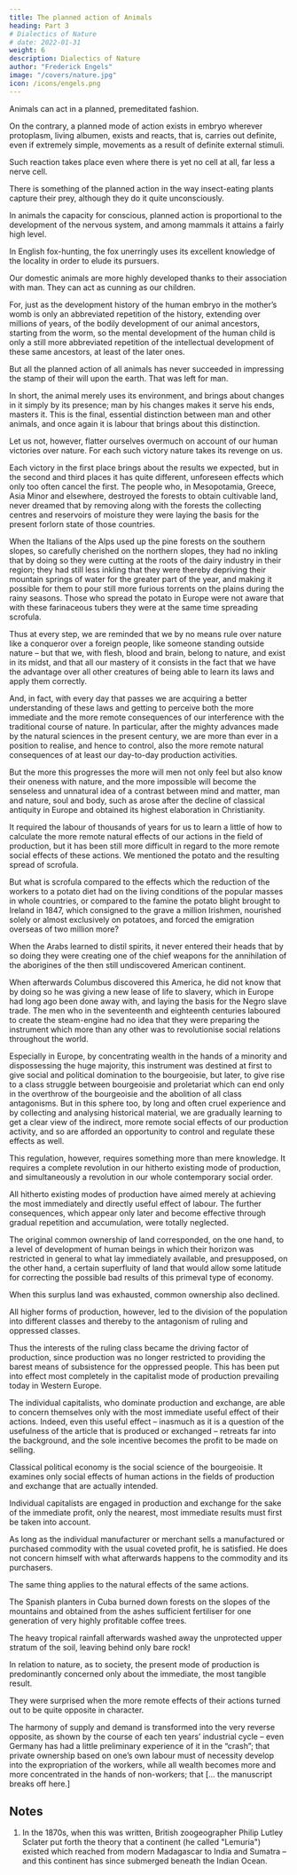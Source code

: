 ```yaml
---
title: The planned action of Animals
heading: Part 3
# Dialectics of Nature
# date: 2022-01-31
weight: 6
description: Dialectics of Nature
author: "Frederick Engels"
image: "/covers/nature.jpg"
icon: /icons/engels.png
---
```



<!-- We do not dispute the ability of  -->

Animals can act in a planned, premeditated fashion. 

On the contrary, a planned mode of action exists in embryo wherever protoplasm, living albumen, exists and reacts, that is, carries out definite, even if extremely simple, movements as a result of definite external stimuli. 

Such reaction takes place even where there is yet no cell at all, far less a nerve cell. 


There is something of the planned action in the way insect-eating plants capture their prey, although they do it quite unconsciously. 

In animals the capacity for conscious, planned action is proportional to the development of the nervous system, and among mammals it attains a fairly high level. 

In English fox-hunting, the fox unerringly uses its excellent knowledge of the locality in order to elude its pursuers. 
<!-- , and how well it knows and turns to account all favourable features of the ground that cause the scent to be lost.  -->

Our domestic animals are more highly developed thanks to their association with man. They can act as cunning as our children. 

For, just as the development history of the human embryo in the mother’s womb is only an abbreviated repetition of the history, extending over millions of years, of the bodily development of our animal ancestors, starting from the worm, so the mental development of the human child is only a still more abbreviated repetition of the intellectual development of these same ancestors, at least of the later ones. 

But all the planned action of all animals has never succeeded in impressing the stamp of their will upon the earth. That was left for man.

In short, the animal merely uses its environment, and brings about changes in it simply by its presence; man by his changes makes it serve his ends, masters it. This is the final, essential distinction between man and other animals, and once again it is labour that brings about this distinction.

Let us not, however, flatter ourselves overmuch on account of our human victories over nature. For each such victory nature takes its revenge on us. 

Each victory in the first place brings about the results we expected, but in the second and third places it has quite different, unforeseen effects which only too often cancel the first. The people who, in Mesopotamia, Greece, Asia Minor and elsewhere, destroyed the forests to obtain cultivable land, never dreamed that by removing along with the forests the collecting centres and reservoirs of moisture they were laying the basis for the present forlorn state of those countries. 

When the Italians of the Alps used up the pine forests on the southern slopes, so carefully cherished on the northern slopes, they had no inkling that by doing so they were cutting at the roots of the dairy industry in their region; they had still less inkling that they were thereby depriving their mountain springs of water for the greater part of the year, and making it possible for them to pour still more furious torrents on the plains during the rainy seasons. Those who spread the potato in Europe were not aware that with these farinaceous tubers they were at the same time spreading scrofula. 

Thus at every step, we are reminded that we by no means rule over nature like a conqueror over a foreign people, like someone standing outside nature – but that we, with flesh, blood and brain, belong to nature, and exist in its midst, and that all our mastery of it consists in the fact that we have the advantage over all other creatures of being able to learn its laws and apply them correctly.

And, in fact, with every day that passes we are acquiring a better understanding of these laws and getting to perceive both the more immediate and the more remote consequences of our interference with the traditional course of nature. In particular, after the mighty advances made by the natural sciences in the present century, we are more than ever in a position to realise, and hence to control, also the more remote natural consequences of at least our day-to-day production activities. 

But the more this progresses the more will men not only feel but also know their oneness with nature, and the more impossible will become the senseless and unnatural idea of a contrast between mind and matter, man and nature, soul and body, such as arose after the decline of classical antiquity in Europe and obtained its highest elaboration in Christianity.

It required the labour of thousands of years for us to learn a little of how to calculate the more remote natural effects of our actions in the field of production, but it has been still more difficult in regard to the more remote social effects of these actions. We mentioned the potato and the resulting spread of scrofula. 

But what is scrofula compared to the effects which the reduction of the workers to a potato diet had on the living conditions of the popular masses in whole countries, or compared to the famine the potato blight brought to Ireland in 1847, which consigned to the grave a million Irishmen, nourished solely or almost exclusively on potatoes, and forced the emigration overseas of two million more? 

When the Arabs learned to distil spirits, it never entered their heads that by so doing they were creating one of the chief weapons for the annihilation of the aborigines of the then still undiscovered American continent. 

When afterwards Columbus discovered this America, he did not know that by doing so he was giving a new lease of life to slavery, which in Europe had long ago been done away with, and laying the basis for the Negro slave trade. The men who in the seventeenth and eighteenth centuries laboured to create the steam-engine had no idea that they were preparing the instrument which more than any other was to revolutionise social relations throughout the world. 

Especially in Europe, by concentrating wealth in the hands of a minority and dispossessing the huge majority, this instrument was destined at first to give social and political domination to the bourgeoisie, but later, to give rise to a class struggle between bourgeoisie and proletariat which can end only in the overthrow of the bourgeoisie and the abolition of all class antagonisms. But in this sphere too, by long and often cruel experience and by collecting and analysing historical material, we are gradually learning to get a clear view of the indirect, more remote social effects of our production activity, and so are afforded an opportunity to control and regulate these effects as well.

This regulation, however, requires something more than mere knowledge. It requires a complete revolution in our hitherto existing mode of production, and simultaneously a revolution in our whole contemporary social order.

All hitherto existing modes of production have aimed merely at achieving the most immediately and directly useful effect of labour. The further consequences, which appear only later and become effective through gradual repetition and accumulation, were totally neglected. 

The original common ownership of land corresponded, on the one hand, to a level of development of human beings in which their horizon was restricted in general to what lay immediately available, and presupposed, on the other hand, a certain superfluity of land that would allow some latitude for correcting the possible bad results of this primeval type of economy. 

When this surplus land was exhausted, common ownership also declined. 

All higher forms of production, however, led to the division of the population into different classes and thereby to the antagonism of ruling and oppressed classes. 

Thus the interests of the ruling class became the driving factor of production, since production was no longer restricted to providing the barest means of subsistence for the oppressed people. This has been put into effect most completely in the capitalist mode of production prevailing today in Western Europe. 

The individual capitalists, who dominate production and exchange, are able to concern themselves only with the most immediate useful effect of their actions. Indeed, even this useful effect – inasmuch as it is a question of the usefulness of the article that is produced or exchanged – retreats far into the background, and the sole incentive becomes the profit to be made on selling.

Classical political economy is the social science of the bourgeoisie. It examines only social effects of human actions in the fields of production and exchange that are actually intended. 

Individual capitalists are engaged in production and exchange for the sake of the immediate profit, only the nearest, most immediate results must first be taken into account. 

As long as the individual manufacturer or merchant sells a manufactured or purchased commodity with the usual coveted profit, he is satisfied. He does not concern himself with what afterwards happens to the commodity and its purchasers. 

The same thing applies to the natural effects of the same actions. 

The Spanish planters in Cuba burned down forests on the slopes of the mountains and obtained from the ashes sufficient fertiliser for one generation of very highly profitable coffee trees. 

The heavy tropical rainfall afterwards washed away the unprotected upper stratum of the soil, leaving behind only bare rock!

In relation to nature, as to society, the present mode of production is predominantly concerned only about the immediate, the most tangible result.

They were surprised when the more remote effects of their actions turned out to be quite opposite in character. 

The harmony of supply and demand is transformed into the very reverse opposite, as shown by the course of each ten years’ industrial cycle – even Germany has had a little preliminary experience of it in the “crash”; that private ownership based on one’s own labour must of necessity develop into the expropriation of the workers, while all wealth becomes more and more concentrated in the hands of non-workers; that [... the manuscript breaks off here.]



## Notes

1. In the 1870s, when this was written, British zoogeographer Philip Lutley Sclater put forth the theory that a continent (he called "Lemuria") existed which reached from modern Madagascar to India and Sumatra – and this continent has since submerged beneath the Indian Ocean.
